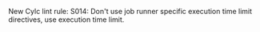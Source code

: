 New Cylc lint rule: S014: Don't use job runner specific execution time limit directives, use execution time limit.